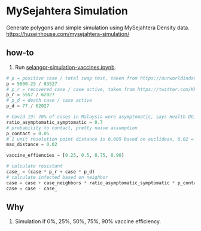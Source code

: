 # MySejahtera Simulation

Generate polygons and simple simulation using MySejahtera Density data. https://huseinhouse.com/mysejahtera-simulation/

## how-to

1. Run [selangor-simulation-vaccines.ipynb](selangor-simulation-vaccines.ipynb).

```python
# p = positive case / total swap test, taken from https://ourworldindata.org/coronavirus-data?country=~MYS
p = 5600.29 / 83527
# p_r = recovered case / case active, taken from https://twitter.com/KKMPutrajaya
p_r = 5557 / 62027
# p_d = death case / case active
p_d = 77 / 62027

# Covid-19: 70% of cases in Malaysia were asymptomatic, says Health DG, https://www.thestar.com.my/news/nation/2020/07/08/covid-19-70-of-cases-in-malaysia-were-asymptomatic-says-health-dg
ratio_asymptomatic_symptomatic = 0.7
# probability to contact, pretty naive assumption
p_contact = 0.05
# 1 unit resolution point distance is 0.005 based on euclidean, 0.02 = 4 units resolution point distance
max_distance = 0.02

vaccine_effiencies = [0.25, 0.5, 0.75, 0.90]

# calculate resistant
case_ = (case * p_r + case * p_d)
# calculate infected based on neighbor
case = case + case_neighbors * ratio_asymptomatic_symptomatic * p_contact
case = case - case_
```

## Why

1. Simulation if 0%, 25%, 50%, 75%, 90% vaccine efficiency.